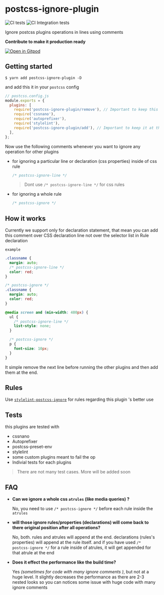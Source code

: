 # postcss-ignore-plugin

![CI tests](https://github.com/anikethsaha/postcss-ignore-plugin/workflows/CI%20tests/badge.svg?branch=master&event=push)
![CI Integration tests](https://github.com/anikethsaha/postcss-ignore-plugin/workflows/CI%20Integration%20tests/badge.svg?branch=master&event=push)

Ignore postcss plugins operations in lines using comments

**Contribute to make it production ready**

[![Open in Gitpod](https://gitpod.io/button/open-in-gitpod.svg)](https://gitpod.io/#https://github.com/anikethsaha/postcss-ignore-plugin)

## Getting started

`$ yarn add postcss-ignore-plugin -D`

and add this it in your `postcss` config

```js
// postcss.config.js
module.exports = {
  plugins: [
    require('postcss-ignore-plugin/remove'), // Important to keep this at the top of the plugins
    require('cssnano'),
    require('autoprefixer'),
    require('stylelint'),
    require('postcss-ignore-plugin/add'), // Important to keep it at the end
  ],
};
```

Now use the following comments whenever you want to ignore any operation for other plugins

- for ignoring a particular line or declaration (css properties) inside of css rule

  ```css
  /* postcss-ignore-line */
  ```

  > Dont use `/* postcss-ignore-line */` for css rules

- for ignoring a whole rule

  ```css
  /* postcss-ignore */
  ```

## How it works

Currently we support only for declaration statement, that mean you can add this comment over CSS declaration line not over the selector list in Rule declaration

`example`

```css
.classname {
  margin: auto;
  /* postcss-ignore-line */
  color: red;
}

/* postcss-ignore */
.classname {
  margin: auto;
  color: red;
}

@media screen and (min-width: 480px) {
  ul {
    /* postcss-ignore-line */
    list-style: none;
  }

  /* postcss-ignore */
  p {
    font-size: 10px;
  }
}
```

It simple remove the next line before running the other plugins and then add them at the end.

## Rules

Use [`stylelint-postcss-ignore`](https://github.com/anikethsaha/stylelint-postcss-ignore) for rules regarding this plugin 's better use

## Tests

this plugins are tested with

- cssnano
- Autoprefixer
- postcss-preset-env
- stylelint
- some custom plugins meant to fail the op
- Indivial tests for each plugins

> There are not many test cases. More will be added soon

## FAQ

- **Can we ignore a whole css `atrules` (like media queries) ?**

  No, you need to use `/* postcss-ignore */` before each rule inside the `atrules`

- **will those ignore rules/properties (declarations) will come back to there original position after all operations?**

  No, both. rules and atrules will append at the end. declarations (rules's properties) will append at the rule itself. and if you have used `/* postcss-ignore */` for a rule inside of atrules, it will get appended for that atrule at the end

- **Does it effect the performance like the build time?**

  Yes _(sometimes for code with many ignore comments )_, but not at a huge level. It slightly decreases the performance as there are 2-3 nested looks so you can notices some issue with huge code with many ignore comments
